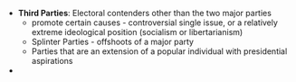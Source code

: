 - **Third Parties**: Electoral contenders other than the two major parties
	- promote certain causes - controversial single issue, or a relatively extreme ideological position (socialism or libertarianism)
	- Splinter Parties - offshoots of a major party
	- Parties that are an extension of a popular individual with presidential aspirations
- 